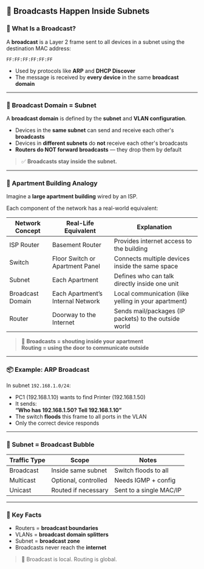 ## 📡 Broadcasts Happen Inside Subnets

### 🧱 What Is a Broadcast?

A **broadcast** is a Layer 2 frame sent to all devices in a subnet using the destination MAC address:

```
FF:FF:FF:FF:FF:FF
```

- Used by protocols like **ARP** and **DHCP Discover**
- The message is received by **every device** in the same **broadcast domain**

---

### 🔁 Broadcast Domain = Subnet

A **broadcast domain** is defined by the **subnet** and **VLAN configuration**.

- Devices in the **same subnet** can send and receive each other's **broadcasts**
- Devices in **different subnets** do **not** receive each other's broadcasts
- **Routers do NOT forward broadcasts** — they drop them by default

> ✅ **Broadcasts stay inside the subnet.**

---

### 🏢 Apartment Building Analogy

Imagine a **large apartment building** wired by an ISP.

Each component of the network has a real-world equivalent:

| **Network Concept** | **Real-Life Equivalent**           | **Explanation**                                      |
|---------------------|------------------------------------|------------------------------------------------------|
| ISP Router          | Basement Router                    | Provides internet access to the building             |
| Switch              | Floor Switch or Apartment Panel    | Connects multiple devices inside the same space      |
| Subnet              | Each Apartment                     | Defines who can talk directly inside one unit        |
| Broadcast Domain    | Each Apartment’s Internal Network  | Local communication (like yelling in your apartment) |
| Router              | Doorway to the Internet            | Sends mail/packages (IP packets) to the outside world|

> 🧠 **Broadcasts = shouting inside your apartment**  
> **Routing = using the door to communicate outside**

---

### 📦 Example: ARP Broadcast

In subnet `192.168.1.0/24`:

- PC1 (192.168.1.10) wants to find Printer (192.168.1.50)
- It sends:  
  **“Who has 192.168.1.50? Tell 192.168.1.10”**
- The switch **floods** this frame to all ports in the VLAN
- Only the correct device responds

---

### 🧱 Subnet = Broadcast Bubble

| Traffic Type | Scope                   | Notes                       |
|--------------|--------------------------|-----------------------------|
| Broadcast    | Inside same subnet       | Switch floods to all        |
| Multicast    | Optional, controlled     | Needs IGMP + config         |
| Unicast      | Routed if necessary      | Sent to a single MAC/IP     |

---

### 🧠 Key Facts

- Routers = **broadcast boundaries**
- VLANs = **broadcast domain splitters**
- Subnet = **broadcast zone**
- Broadcasts never reach the **internet**

> 🧱 Broadcast is local. Routing is global.
